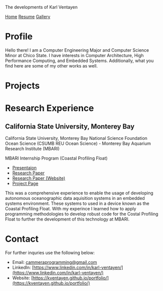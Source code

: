 The developments of Karl Ventayen

[Home](#)
[Resume](resume)
[Gallery](gallery)

# Profile
Hello there! I am a Computer Engineering Major and Computer Science Minor at Chico State. I have interests in Computer Architecture, High Performance Computing, and Embedded Systems. Additionally, what you find here are some of my other works as well.

# Projects

# Research Experience
## California State University, Monterey Bay
California State University, Monterey Bay National Science Foundation Ocean Science (CSUMB REU Ocean Science) - Monterey Bay Aquarium Research Institute (MBARI)

MBARI Internship Program (Coastal Profiling Float)

- [Presentaion](https://vimeo.com/1001218018)
- [Research Paper](https://www.mbari.org/wp-content/uploads/Ventayen_Karl.pdf)
- [Research Paper (Website)](https://www.mbari.org/about/careers/internships/intern-papers/)
- [Project Page](https://www.mbari.org/coastal-profiling-float/)

This was a comprehensive experience to enable the usage of developing autonomous oceanographic data aquisition systems in an embedded systems environment. These systems to used in a device known as the Coastal Profiling Float. With my experince I learned how to apply programming methodologies to develop robust code for the Costal Profiling Float to further the development of this technology at MBARI.

# Contact
For further inquries use the following below:
- Email: [cammeraprogramming@gmail.com](mailto:cammeraprogramming@gmail.com)
- LinkedIn: [https://www.linkedin.com/in/karl-ventayen/](https://www.linkedin.com/in/karl-ventayen/)
- Website: [https://kventayen.github.io/portfolio/](https://kventayen.github.io/portfolio/)
